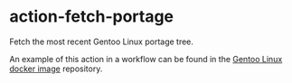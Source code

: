 # action-fetch-portage
Fetch the most recent Gentoo Linux portage tree.

An example of this action in a workflow can be found in the
[Gentoo Linux docker image](https://github.com/hacking-gentoo/gentoo) repository.
